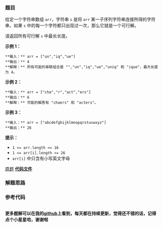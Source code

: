 ### 题目
给定一个字符串数组 `arr`，字符串 `s` 是将 `arr` 某一子序列字符串连接所得的字符串，如果 `s`
中的每一个字符都只出现过一次，那么它就是一个可行解。

请返回所有可行解 `s` 中最长长度。



**示例 1：**

    
    
    **输入：** arr = ["un","iq","ue"]
    **输出：** 4
    **解释：** 所有可能的串联组合是 "","un","iq","ue","uniq" 和 "ique"，最大长度为 4。
    

**示例 2：**

    
    
    **输入：** arr = ["cha","r","act","ers"]
    **输出：** 6
    **解释：** 可能的解答有 "chaers" 和 "acters"。
    

**示例 3：**

    
    
    **输入：** arr = ["abcdefghijklmnopqrstuvwxyz"]
    **输出：** 26
    



**提示：**

  * `1 <= arr.length <= 16`
  * `1 <= arr[i].length <= 26`
  * `arr[i]` 中只含有小写英文字母

[原题](https://leetcode-cn.com/problems/maximum-length-of-a-concatenated-string-with-unique-characters/)    **[代码文件]()**


### 解题思路




### 参考代码

```go


```




**更多题解可以在我的[github](https://github.com/LZH139/leetcode_Go)上看到，每天都在持续更新，觉得还不错的话，记得点个小星星哈，谢谢啦**

